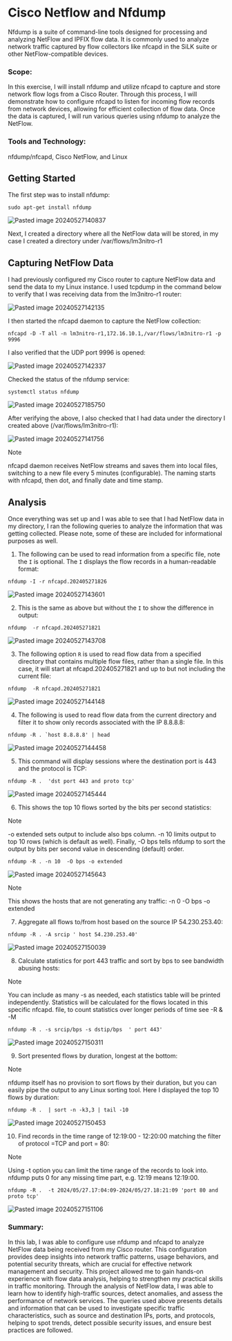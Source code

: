 # Cisco Netflow and Nfdump

Nfdump is a suite of command-line tools designed for processing and analyzing NetFlow and IPFIX flow data. It is commonly used to analyze network traffic captured by flow collectors like nfcapd in the SiLK suite or other NetFlow-compatible devices.

### Scope:

In this exercise, I will install nfdump and utilize nfcapd to capture and store network flow logs from a Cisco Router. Through this process, I will demonstrate how to configure nfcapd to listen for incoming flow records from network devices, allowing for efficient collection of flow data. Once the data is captured, I will run various queries using nfdump to analyze the NetFlow.

### Tools and Technology:

nfdump/nfcapd, Cisco NetFlow, and Linux

## Getting Started

The first step was to install nfdump:

```
sudo apt-get install nfdump
```

![Pasted image 20240527140837](https://github.com/lm3nitro/Projects/assets/55665256/74449460-6743-465b-8d2f-e52d7b204aae)

Next, I created a directory where all the NetFlow data will be stored, in my case I created a directory under /var/flows/lm3nitro-r1

## Capturing NetFlow Data

I had previously configured my Cisco router to capture NetFlow data and send the data to my Linux instance. I used tcpdump in the command below to verify that I was receiving data from the lm3nitro-r1 router:

![Pasted image 20240527142135](https://github.com/lm3nitro/Projects/assets/55665256/0506a4a2-0150-4bd1-ad76-5a54bd125205)

I then started the nfcapd daemon to capture the NetFlow collection:

```
nfcapd -D -T all -n lm3nitro-r1,172.16.10.1,/var/flows/lm3nitro-r1 -p 9996
```

I also verified that the UDP port 9996 is opened:

![Pasted image 20240527142337](https://github.com/lm3nitro/Projects/assets/55665256/f765bd7d-7f17-4c65-a882-5c08e0118e38)

Checked the status of the nfdump service:

```
systemctl status nfdump
```

![Pasted image 20240527185750](https://github.com/lm3nitro/Projects/assets/55665256/55342320-3783-4c9d-9116-b1fa4aad9885)

After verifying the above, I also checked that I had data under the directory I created above (/var/flows/lm3nitro-r1):

![Pasted image 20240527141756](https://github.com/lm3nitro/Projects/assets/55665256/f11adfed-6ff2-47e2-89a4-311907bd45d3)

> [!NOTE]  
> nfcapd daemon receives NetFlow streams and saves them into local files, switching to a new file every 5 minutes (configurable). The naming starts with nfcapd, then dot, and finally date and time stamp.

## Analysis

Once everything was set up and I was able to see that I had NetFlow data in my directory, I ran the following queries to analyze the information that was getting collected. Please note, some of these are included for informational purposes as well. 

1. The following can be used to read information from a specific file, note the `I` is optional. The `I` displays the flow records in a human-readable format:
   
```
nfdump -I -r nfcapd.202405271826
```

![Pasted image 20240527143601](https://github.com/lm3nitro/Projects/assets/55665256/d55575f4-4051-4bfe-bfeb-679a541798e1)

2. This is the same as above but without the  `I` to show the difference in output:

```
nfdump  -r nfcapd.202405271821
```

![Pasted image 20240527143708](https://github.com/lm3nitro/Projects/assets/55665256/e8802ad8-4f11-496f-a093-fa9d9220c235)

3. The following option `R` is used to read flow data from a specified directory that contains multiple flow files, rather than a single file. In this case, it will start at nfcapd.202405271821 and up to but not including the current file:

```
nfdump  -R nfcapd.202405271821
```

![Pasted image 20240527144148](https://github.com/lm3nitro/Projects/assets/55665256/661347ff-5dd6-4c70-a845-c8bd3286f983)

4. The following is used to read flow data from the current directory and filter it to show only records associated with the IP 8.8.8.8:

```
nfdump -R . `host 8.8.8.8' | head
```

![Pasted image 20240527144458](https://github.com/lm3nitro/Projects/assets/55665256/5a65f130-d7e3-4de5-9cb7-286413923cf4)

5. This command will display sessions where the destination port is 443 and the protocol is TCP:

```
nfdump -R .  'dst port 443 and proto tcp'
```

![Pasted image 20240527145444](https://github.com/lm3nitro/Projects/assets/55665256/30d58462-6c57-4571-bb35-4e95bda2aa69)

6. This shows the top 10 flows sorted by the bits per second statistics:

> [!NOTE]  
> -o extended sets output to include also bps column. -n 10 limits output to top 10 rows (which is default as well). Finally, -O bps tells nfdump to sort the output by bits per second value in descending (default) order.

```
nfdump -R . -n 10  -O bps -o extended
```

![Pasted image 20240527145643](https://github.com/lm3nitro/Projects/assets/55665256/add20c99-7378-44f5-817e-26617bd557a6)

> [!NOTE]  
> This shows the hosts that are not generating any traffic: -n 0 -O bps -o extended

7. Aggregate all flows to/from host based on the source IP 54.230.253.40:

```
nfdump -R . -A srcip ' host 54.230.253.40'
```

![Pasted image 20240527150039](https://github.com/lm3nitro/Projects/assets/55665256/49576394-6438-4768-a98c-f8ae8d1bf7dd)

8. Calculate statistics for port 443 traffic and sort by bps to see bandwidth abusing hosts:

> [!NOTE]  
> You can include as many -s as needed, each statistics table will be printed independently. Statistics will be calculated for the flows located in this specific nfcapd. file, to count statistics over longer periods of time see -R & -M

```
nfdump -R . -s srcip/bps -s dstip/bps  ' port 443'
```

![Pasted image 20240527150311](https://github.com/lm3nitro/Projects/assets/55665256/4f288d44-b7be-473c-bee7-c911efe9757b)

9. Sort presented flows by duration, longest at the bottom:

> [!NOTE]  
> nfdump itself has no provision to sort flows by their duration, but you can easily pipe the output to any Linux sorting tool. Here I displayed the top 10 flows by duration:

```
nfdump -R .  | sort -n -k3,3 | tail -10
```

![Pasted image 20240527150453](https://github.com/lm3nitro/Projects/assets/55665256/12ad3916-14ea-44c4-9dc5-9d3106482845)

10. Find records in the time range of 12:19:00 - 12:20:00 matching the filter of protocol =TCP and port = 80:

> [!NOTE]  
> Using -t option you can limit the time range of the records to look into. nfdump puts 0 for any missing time part, e.g. 12:19 means 12:19:00.

```
nfdump -R .  -t 2024/05/27.17:04:09-2024/05/27.18:21:09 'port 80 and proto tcp'
```

![Pasted image 20240527151106](https://github.com/lm3nitro/Projects/assets/55665256/4bd10cf9-e301-4764-baa6-f88c6865c6b5)


### Summary:

In this lab, I was able to configure use nfdump and nfcapd to analyze NetFlow data being received from my Cisco router. This configuration provides deep insights into network traffic patterns, usage behaviors, and potential security threats, which are crucial for effective network management and security. This project allowed me to gain hands-on experience with flow data analysis, helping to strengthen my practical skills in traffic monitoring. Through the analysis of NetFlow data, I was able to learn how to identify high-traffic sources, detect anomalies, and assess the performance of network services. The queries used above presents details and information that can be used to investigate specific traffic characteristics, such as source and destination IPs, ports, and protocols, helping to spot trends, detect possible security issues, and ensure best practices are followed.

